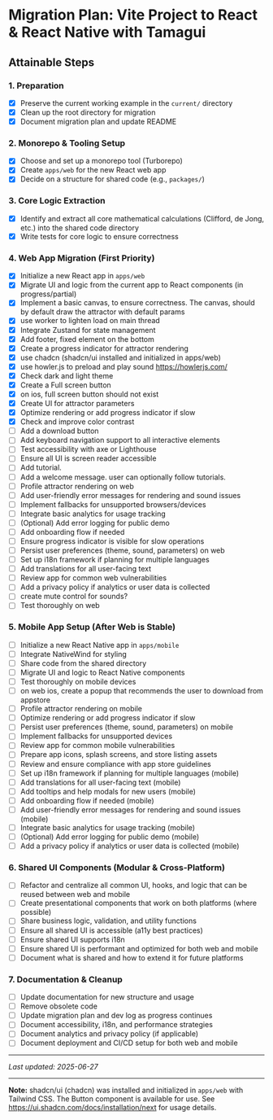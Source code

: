 # Migration Plan: Vite Project to React & React Native with Tamagui

## Attainable Steps

### 1. Preparation
- [x] Preserve the current working example in the `current/` directory
- [x] Clean up the root directory for migration
- [x] Document migration plan and update README

### 2. Monorepo & Tooling Setup
- [x] Choose and set up a monorepo tool (Turborepo)
- [x] Create `apps/web` for the new React web app
- [x] Decide on a structure for shared code (e.g., `packages/`)

### 3. Core Logic Extraction
- [x] Identify and extract all core mathematical calculations (Clifford, de Jong, etc.) into the shared code directory
- [x] Write tests for core logic to ensure correctness

### 4. Web App Migration (First Priority)
- [x] Initialize a new React app in `apps/web`
- [x] Migrate UI and logic from the current app to React components (in progress/partial)
- [x] Implement a basic canvas, to ensure correctness. The canvas, should by default draw the attractor with default params
- [x] use worker to lighten load on main thread
- [x] Integrate Zustand for state management
- [x] Add footer, fixed element on the bottom
- [x] Create a progress indicator for attractor rendering
- [x] use chadcn (shadcn/ui installed and initialized in apps/web)
- [x] use howler.js to preload and play sound https://howlerjs.com/
- [x] Check dark and light theme
- [x] Create a Full screen button
- [x] on ios, full screen button should not exist
- [x] Create UI for attractor parameters
- [x] Optimize rendering or add progress indicator if slow
- [x] Check and improve color contrast
- [ ] Add a download button
- [ ] Add keyboard navigation support to all interactive elements
- [ ] Test accessibility with axe or Lighthouse
- [ ] Ensure all UI is screen reader accessible
- [ ] Add tutorial.
- [ ] Add a welcome message. user can optionally follow tutorials.
- [ ] Profile attractor rendering on web
- [ ] Add user-friendly error messages for rendering and sound issues
- [ ] Implement fallbacks for unsupported browsers/devices
- [ ] Integrate basic analytics for usage tracking
- [ ] (Optional) Add error logging for public demo
- [ ] Add onboarding flow if needed
- [ ] Ensure progress indicator is visible for slow operations
- [ ] Persist user preferences (theme, sound, parameters) on web
- [ ] Set up i18n framework if planning for multiple languages
- [ ] Add translations for all user-facing text
- [ ] Review app for common web vulnerabilities
- [ ] Add a privacy policy if analytics or user data is collected
- [ ] create mute control for sounds?
- [ ] Test thoroughly on web

### 5. Mobile App Setup (After Web is Stable)
- [ ] Initialize a new React Native app in `apps/mobile`
- [ ] Integrate NativeWind for styling
- [ ] Share code from the shared directory
- [ ] Migrate UI and logic to React Native components
- [ ] Test thoroughly on mobile devices
- [ ] on web ios, create a popup that recommends the user to download from appstore
- [ ] Profile attractor rendering on mobile
- [ ] Optimize rendering or add progress indicator if slow
- [ ] Persist user preferences (theme, sound, parameters) on mobile
- [ ] Implement fallbacks for unsupported devices
- [ ] Review app for common mobile vulnerabilities
- [ ] Prepare app icons, splash screens, and store listing assets
- [ ] Review and ensure compliance with app store guidelines
- [ ] Set up i18n framework if planning for multiple languages (mobile)
- [ ] Add translations for all user-facing text (mobile)
- [ ] Add tooltips and help modals for new users (mobile)
- [ ] Add onboarding flow if needed (mobile)
- [ ] Add user-friendly error messages for rendering and sound issues (mobile)
- [ ] Integrate basic analytics for usage tracking (mobile)
- [ ] (Optional) Add error logging for public demo (mobile)
- [ ] Add a privacy policy if analytics or user data is collected (mobile)

### 6. Shared UI Components (Modular & Cross-Platform)
- [ ] Refactor and centralize all common UI, hooks, and logic that can be reused between web and mobile
- [ ] Create presentational components that work on both platforms (where possible)
- [ ] Share business logic, validation, and utility functions
- [ ] Ensure all shared UI is accessible (a11y best practices)
- [ ] Ensure shared UI supports i18n
- [ ] Ensure shared UI is performant and optimized for both web and mobile
- [ ] Document what is shared and how to extend it for future platforms

### 7. Documentation & Cleanup
- [ ] Update documentation for new structure and usage
- [ ] Remove obsolete code
- [ ] Update migration plan and dev log as progress continues
- [ ] Document accessibility, i18n, and performance strategies
- [ ] Document analytics and privacy policy (if applicable)
- [ ] Document deployment and CI/CD setup for both web and mobile

---

*Last updated: 2025-06-27*

---

**Note:** shadcn/ui (chadcn) was installed and initialized in `apps/web` with Tailwind CSS. The Button component is available for use. See https://ui.shadcn.com/docs/installation/next for usage details.

